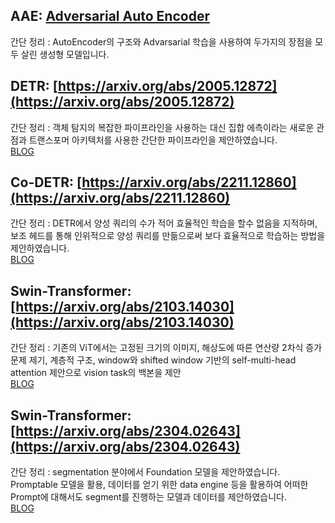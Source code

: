## AAE: [Adversarial Auto Encoder](https://arxiv.org/abs/1511.05644) <br>
간단 정리 : AutoEncoder의 구조와 Advarsarial 학습을 사용하여 두가지의 장점을 모두 살린 생성형 모델입니다.

## DETR: [https://arxiv.org/abs/2005.12872](https://arxiv.org/abs/2005.12872)  <br>
간단 정리 : 객체 탐지의 복잡한 파이프라인을 사용하는 대신 집합 에측이라는 새로운 관점과 트랜스포머 아키텍처를 사용한 간단한 파이프라인을 제안하였습니다. <br>
[BLOG](https://velog.io/@seungminchung/%EB%85%BC%EB%AC%B8-%EB%A6%AC%EB%B7%B0-DETR)

## Co-DETR: [https://arxiv.org/abs/2211.12860](https://arxiv.org/abs/2211.12860)  <br>
간단 정리 : DETR에서 양성 쿼리의 수가 적어 효율적인 학습을 할수 없음을 지적하며, 보조 헤드를 통해 인위적으로 양성 쿼리를 만듦으로써 보다 효율적으로 학습하는 방법을 제안하였습니다. <br>
[BLOG](https://velog.io/@seungminchung/%EB%85%BC%EB%AC%B8%EB%A6%AC%EB%B7%B0-Co-DETR-DETR-with-Collaborative-Hybrid-Assignments-Training)

## Swin-Transformer: [https://arxiv.org/abs/2103.14030](https://arxiv.org/abs/2103.14030) <br>
간단 정리 : 기존의 ViT에서는 고정된 크기의 이미지, 해상도에 따른 연산량 2차식 증가 문제 제기, 계층적 구조, window와 shifted window 기반의 self-multi-head attention 제안으로 vision task의 백본을 제안  <br>
[BLOG](https://velog.io/@seungminchung/%EB%85%BC%EB%AC%B8-%EB%A6%AC%EB%B7%B0-Swin-Transformer-Hierarchical-Vision-Transformer-using-Shifted-Windows)


## Swin-Transformer: [https://arxiv.org/abs/2304.02643](https://arxiv.org/abs/2304.02643) <br>
간단 정리 : segmentation 분야에서 Foundation 모델을 제안하였습니다. Promptable 모델을 활용, 데이터를 얻기 위한 data engine 등을 활용하여 어떠한 Prompt에 대해서도 segment를 진행하는 모델과 데이터를 제안하였습니다.  <br>
[BLOG]([https://velog.io/@seungminchung/%EB%85%BC%EB%AC%B8-%EB%A6%AC%EB%B7%B0-SA-segment-Anythings](https://velog.io/@seungminchung/%EB%85%BC%EB%AC%B8-%EB%A6%AC%EB%B7%B0-SA-segment-Anything))
